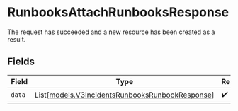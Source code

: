 # RunbooksAttachRunbooksResponse

The request has succeeded and a new resource has been created as a result.


## Fields

| Field                                                                                              | Type                                                                                               | Required                                                                                           | Description                                                                                        |
| -------------------------------------------------------------------------------------------------- | -------------------------------------------------------------------------------------------------- | -------------------------------------------------------------------------------------------------- | -------------------------------------------------------------------------------------------------- |
| `data`                                                                                             | List[[models.V3IncidentsRunbooksRunbookResponse](../models/v3incidentsrunbooksrunbookresponse.md)] | :heavy_check_mark:                                                                                 | N/A                                                                                                |